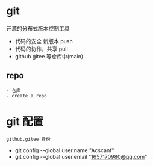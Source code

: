 # git

开源的分布式版本控制工具
- 代码的安全 新版本 push
- 代码的协作，共享 pull
- github gitee 等仓库中(main)


## repo
    - 仓库
    - create a repo

# git 配置
    github,gitee 身份
- git config --global user.name "Acscanf"
- git config --global user.email "1657170980@qq.com"
